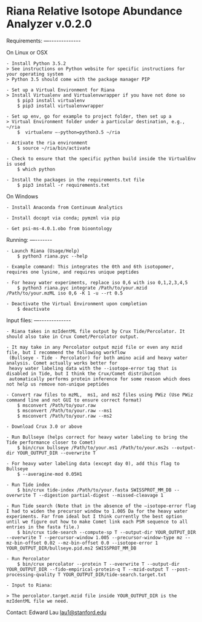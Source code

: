 Riana Relative Isotope Abundance Analyzer v.0.2.0
=================================================

Requirements:
—-------------

On Linux or OSX

	- Install Python 3.5.2
	> See instructions on Python website for specific instructions for your operating system
	> Python 3.5 should come with the package manager PIP

	- Set up a Virtual Environment for Riana
	> Install Virtualenv and Virtualenvwrapper if you have not done so
		$ pip3 install virtualenv
		$ pip3 install virtualenvwrapper

	- Set up env, go for example to project folder, then set up a
	> Virtual Environment folder under a particular destination, e.g., ~/ria
		$  virtualenv —-python=python3.5 ~/ria

	- Activate the ria environment
		$ source ~/ria/bin/activate

	- Check to ensure that the specific python build inside the VirtualEnv is used
		$ which python

	- Install the packages in the requirements.txt file
		$ pip3 install -r requirements.txt

On Windows

	- Install Anaconda from Continuum Analytics

	- Install docopt via conda; pymzml via pip

	- Get psi-ms-4.0.1.obo from bioontology


Running:
—-------
	
	- Launch Riana (Usage/Help)
		$ python3 riana.pyc --help

	- Example command: This integrates the 0th and 6th isotopomer, requires one lysine, and requires unique peptides

	- For heavy water experiments, replace iso 0,6 with iso 0,1,2,3,4,5
		$ python3 riana.pyc integrate /Path/to/your.mzid /Path/to/your.mzML iso 0,6 -K 1 -u --rt 0.5

	- Deactivate the Virtual Environment upon completion
		$ deactivate


Input files:
—-------------

	- Riana takes in mzIdentML file output by Crux Tide/Percolator. It should also take in Crux Comet/Percolator output.

	- It may take in any Percolator output mzid file or even any mzid file, but I recommend the following workflow
	 (Bullseye - Tide - Percolator) for both amino acid and heavy water analysis. Comet actually works better for
	 heavy water labeling data with the --isotope-error tag that is disabled in Tide, but I think the Crux/Comet distribution
	 automatically performs protein inference for some reason which does not help us remove non-unique peptides

	- Convert raw files to mzML,  ms1, and ms2 files using PWiz (Use PWiz command line and not GUI to ensure correct format)
		$ msconvert /Path/to/your.raw 
		$ msconvert /Path/to/your.raw --ms1
		$ msconvert /Path/to/your.raw --ms2

	- Download Crux 3.0 or above

	- Run Bullseye (helps correct for heavy water labeling to bring the Tide performance closer to Comet)
		$ bin/crux bullseye /Path/to/your.ms1 /Path/to/your.ms2s --output-dir YOUR_OUTPUT_DIR --overwrite T

	- For heavy water labeling data (except day 0), add this flag to Bullseye
		$ --averagine-mod 0.05H1

	- Run Tide index
		$ bin/crux tide-index /Path/to/your.fasta SWISSPROT_MM_DB --overwrite T --digestion partial-digest --missed-cleavage 1

	- Run Tide search (Note that in the absence of the —isotope-error flag I had to widen the precursor window to 1.005 Da for the heavy water experiments. Far from ideal but I think currently the best option until we figure out how to make Comet link each PSM sequence to all entries in the fasta file.)
		$ bin/crux tide-search --compute-sp T --output-dir YOUR_OUTPUT_DIR --overwrite T --percursor-window 1.005 --precursor-window-type mz --mz-bin-offset 0.02 --mz-bin-offset 0.0 --isotope-error 1 YOUR_OUTPUT_DIR/bullseye.pid.ms2 SWISSPROT_MM_DB

	- Run Percolator
		$ bin/crux percolator --protein T --overwrite T --output-dir YOUR_OUTPUT_DIR --fido-empirical-protein-q T --mzid-output T --post-processing-qvality T YOUR_OUTPUT_DIR/tide-search.target.txt

	- Input to Riana:

	> The percolator.target.mzid file inside YOUR_OUTPUT_DIR is the mzIdentML file we need.



Contact: Edward Lau
lau1@stanford.edu